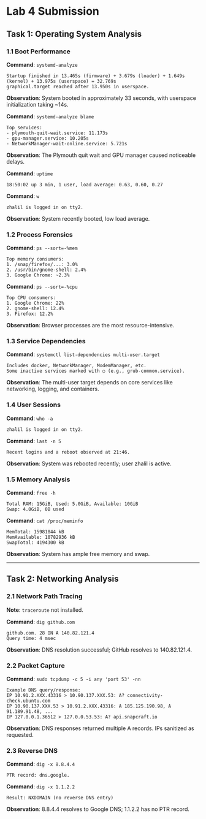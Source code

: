 # Lab 4 Submission

## Task 1: Operating System Analysis

### 1.1 Boot Performance

**Command**: `systemd-analyze`

```
Startup finished in 13.465s (firmware) + 3.679s (loader) + 1.649s (kernel) + 13.975s (userspace) = 32.769s 
graphical.target reached after 13.950s in userspace.
```

**Observation**: System booted in approximately 33 seconds, with userspace initialization taking \~14s.

**Command**: `systemd-analyze blame`

```
Top services:
- plymouth-quit-wait.service: 11.173s
- gpu-manager.service: 10.205s
- NetworkManager-wait-online.service: 5.721s
```

**Observation**: The Plymouth quit wait and GPU manager caused noticeable delays.

**Command**: `uptime`

```
18:50:02 up 3 min, 1 user, load average: 0.63, 0.60, 0.27
```

**Command**: `w`

```
zhalil is logged in on tty2.
```

**Observation**: System recently booted, low load average.

### 1.2 Process Forensics

**Command**: `ps --sort=-%mem`

```
Top memory consumers:
1. /snap/firefox/...: 3.0%
2. /usr/bin/gnome-shell: 2.4%
3. Google Chrome: ~2.3%
```

**Command**: `ps --sort=-%cpu`

```
Top CPU consumers:
1. Google Chrome: 22%
2. gnome-shell: 12.4%
3. Firefox: 12.2%
```

**Observation**: Browser processes are the most resource-intensive.

### 1.3 Service Dependencies

**Command**: `systemctl list-dependencies multi-user.target`

```
Includes docker, NetworkManager, ModemManager, etc.
Some inactive services marked with ○ (e.g., grub-common.service).
```

**Observation**: The multi-user target depends on core services like networking, logging, and containers.

### 1.4 User Sessions

**Command**: `who -a`

```
zhalil is logged in on tty2.
```

**Command**: `last -n 5`

```
Recent logins and a reboot observed at 21:46.
```

**Observation**: System was rebooted recently; user zhalil is active.

### 1.5 Memory Analysis

**Command**: `free -h`

```
Total RAM: 15GiB, Used: 5.0GiB, Available: 10GiB
Swap: 4.0GiB, 0B used
```

**Command**: `cat /proc/meminfo`

```
MemTotal: 15981844 kB
MemAvailable: 10782936 kB
SwapTotal: 4194300 kB
```

**Observation**: System has ample free memory and swap.

---

## Task 2: Networking Analysis

### 2.1 Network Path Tracing

**Note**: `traceroute` not installed.

**Command**: `dig github.com`

```
github.com. 28 IN A 140.82.121.4
Query time: 4 msec
```

**Observation**: DNS resolution successful; GitHub resolves to 140.82.121.4.

### 2.2 Packet Capture

**Command**: `sudo tcpdump -c 5 -i any 'port 53' -nn`

```
Example DNS query/response:
IP 10.91.2.XXX.43316 > 10.90.137.XXX.53: A? connectivity-check.ubuntu.com
IP 10.90.137.XXX.53 > 10.91.2.XXX.43316: A 185.125.190.98, A 91.189.91.48, ...
IP 127.0.0.1.36512 > 127.0.0.53.53: A? api.snapcraft.io
```

**Observation**: DNS responses returned multiple A records. IPs sanitized as requested.

### 2.3 Reverse DNS

**Command**: `dig -x 8.8.4.4`

```
PTR record: dns.google.
```

**Command**: `dig -x 1.1.2.2`

```
Result: NXDOMAIN (no reverse DNS entry)
```

**Observation**: 8.8.4.4 resolves to Google DNS; 1.1.2.2 has no PTR record.


